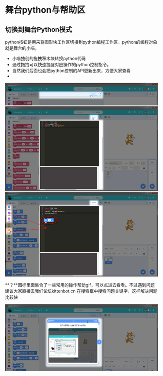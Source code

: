# 舞台python与帮助区

## 切换到舞台Python模式

python按钮是用来将图形块工作区切换到python编程工作区。python的编程对象就是舞台的小喵。 

- 小喵独创的拖拽积木块转换python代码   
- 通过拖拽可以快速提醒对应操作的python控制指令。   
- 当然我们后面也会把python控制的API更新出来，方便大家查看
- 
![](./images/J6.bmp)
![](./images/J6.1.bmp)
![](./images/J6.2.bmp)   
   
**？**图标里面集合了一些常用的操作帮助gif，可以点进去看看。不过遇到问题建议大家直接去我们论坛kittenbot.cn 在搜索框中搜索问题关键字，这样解决问题比较快

![](./images/J6.5.bmp)